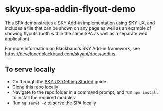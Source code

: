 # skyux-spa-addin-flyout-demo

This SPA demonstrates a SKY Add-in implementation using SKY UX, and includes a tile that can be shown on any page as well as an example
of showing flyouts (both within the same SPA as well as a separate web application).

For more information on Blackbaud's SKY Add-in framework, see https://developer.blackbaud.com/skyapi/docs/addins.

## To serve locally

- Go through the <a href="https://developer.blackbaud.com/skyux/learn/get-started" target="_blank">SKY UX Getting Started</a> guide
- Clone this repo locally
- Navigate to the repo folder in a command prompt, and run `npm install` to install the required modules
- Run `ng serve -o` to serve the SPA locally
